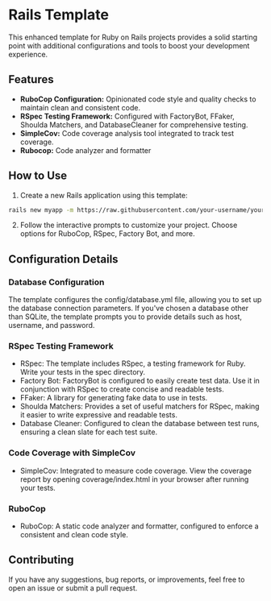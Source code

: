 # Rails Template

This enhanced template for Ruby on Rails projects provides a solid starting point with additional configurations and tools to boost your development experience.

## Features

- **RuboCop Configuration:** Opinionated code style and quality checks to maintain clean and consistent code.
- **RSpec Testing Framework:** Configured with FactoryBot, FFaker, Shoulda Matchers, and DatabaseCleaner for comprehensive testing.
- **SimpleCov:** Code coverage analysis tool integrated to track test coverage.
- **Rubocop:** Code analyzer and formatter

## How to Use

1. Create a new Rails application using this template:
```bash
rails new myapp -m https://raw.githubusercontent.com/your-username/your-repo-name/main/template.rb
```

2. Follow the interactive prompts to customize your project. Choose options for RuboCop, RSpec, Factory Bot, and more.


## Configuration Details
### Database Configuration
The template configures the config/database.yml file, allowing you to set up the database connection parameters. If you've chosen a database other than SQLite, the template prompts you to provide details such as host, username, and password.

### RSpec Testing Framework

- RSpec: The template includes RSpec, a testing framework for Ruby. Write your tests in the spec directory.
- Factory Bot: FactoryBot is configured to easily create test data. Use it in conjunction with RSpec to create concise and readable tests.
- FFaker: A library for generating fake data to use in tests.
- Shoulda Matchers: Provides a set of useful matchers for RSpec, making it easier to write expressive and readable tests.
- Database Cleaner: Configured to clean the database between test runs, ensuring a clean slate for each test suite.

### Code Coverage with SimpleCov
- SimpleCov: Integrated to measure code coverage. View the coverage report by opening coverage/index.html in your browser after running your tests.

### RuboCop
- RuboCop: A static code analyzer and formatter, configured to enforce a consistent and clean code style.

## Contributing

If you have any suggestions, bug reports, or improvements, feel free to open an issue or submit a pull request.
